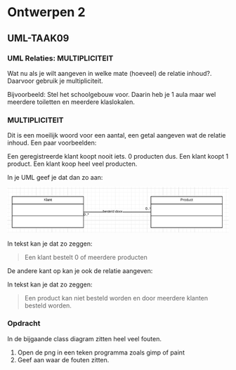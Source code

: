 # Ontwerpen 2

## UML-TAAK09

### UML Relaties: MULTIPLICITEIT

Wat nu als je wilt aangeven in welke mate (hoeveel) de relatie inhoud?. Daarvoor gebruik je multipliciteit.

Bijvoorbeeld: Stel het schoolgebouw voor. Daarin heb je 1 aula maar wel meerdere toiletten en meerdere klaslokalen.

### MULTIPLICITEIT

Dit is een moeilijk woord voor een aantal, een getal aangeven wat de relatie inhoud. Een paar voorbeelden:

Een geregistreerde klant koopt nooit iets. 0 producten dus.
Een klant koopt 1 product.
Een klant koop heel veel producten.

In je UML geef je dat dan zo aan:

![Multiplicity](images/multipliteit.png)

In tekst kan je dat zo zeggen:

> Een klant bestelt 0 of meerdere producten

De andere kant op kan je ook de relatie aangeven:

In tekst kan je dat zo zeggen:

> Een product kan niet besteld worden en door meerdere klanten besteld worden.

### Opdracht

In de bijgaande class diagram zitten heel veel fouten.

1. Open de png in een teken programma zoals gimp of paint
2. Geef aan waar de fouten zitten.
